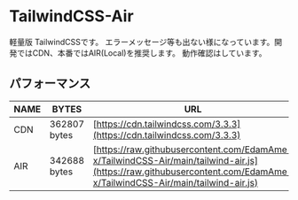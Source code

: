 # TailwindCSS-Air
軽量版 TailwindCSSです。 エラーメッセージ等も出ない様になっています。開発ではCDN、本番ではAIR(Local)を推奨します。
動作確認はしています。

## パフォーマンス


| NAME | BYTES | URL | Ratio |
| ---- | ---- | ---- | ---- |
| CDN | 362807 bytes | [https://cdn.tailwindcss.com/3.3.3](https://cdn.tailwindcss.com/3.3.3) | 100% |
| AIR | 342688 bytes | [https://raw.githubusercontent.com/EdamAme-x/TailwindCSS-Air/main/tailwind-air.js](https://raw.githubusercontent.com/EdamAme-x/TailwindCSS-Air/main/tailwind-air.js) | 94% |

